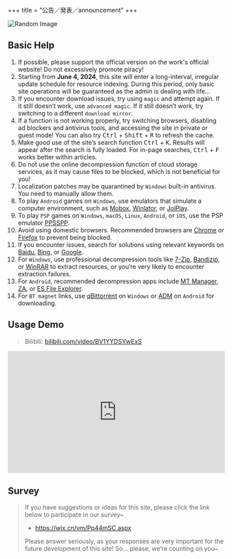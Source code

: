 +++
title = "公告／発表／announcement"
+++

![Random Image](https://api.illlights.com/v1/img)

## Basic Help

1. If possible, please support the official version on the work's official website! Do not excessively promote piracy!
2. Starting from **June 4, 2024**, this site will enter a long-interval, irregular update schedule for resource indexing. During this period, only basic site operations will be guaranteed as the admin is dealing with life...
3. If you encounter download issues, try using `magic` and attempt again. If it still doesn’t work, use `advanced magic`. If it still doesn’t work, try switching to a different `download mirror`.
4. If a function is not working properly, try switching browsers, disabling ad blockers and antivirus tools, and accessing the site in private or guest mode! You can also try <kbd>Ctrl</kbd> + <kbd>Shift</kbd> + <kbd>R</kbd> to refresh the cache.
5. Make good use of the site’s search function <kbd>Ctrl</kbd> + <kbd>K</kbd>. Results will appear after the search is fully loaded. For in-page searches, <kbd>Ctrl</kbd> + <kbd>F</kbd> works better within articles.
6. Do not use the online decompression function of cloud storage services, as it may cause files to be blocked, which is not beneficial for you!
7. Localization patches may be quarantined by `Windows` built-in antivirus. You need to manually allow them.
8. To play `Android` games on `Windows`, use emulators that simulate a computer environment, such as [Mobox](https://github.com/olegos2/mobox/blob/main/README-zh_CN.md), [Winlator](https://winlator.org/), or [JoiPlay](https://joiplay.org/).
9. To play `PSP` games on `Windows`, `macOS`, `Linux`, `Android`, or `iOS`, use the PSP emulator [PPSSPP](https://www.ppsspp.org/).
10. Avoid using domestic browsers. Recommended browsers are [Chrome](https://www.google.com/intl/en/chrome/) or [Firefox](https://www.mozilla.org/en-US/firefox/) to prevent being blocked.
11. If you encounter issues, search for solutions using relevant keywords on [Baidu](https://www.baidu.com/), [Bing](https://www.bing.com/), or [Google](https://www.google.com/).
12. For `Windows`, use professional decompression tools like [7-Zip](https://sparanoid.com/lab/7z/), [Bandizip](https://www.bandisoft.com/bandizip/), or [WinRAR](https://www.win-rar.com/) to extract resources, or you’re very likely to encounter extraction failures.
13. For `Android`, recommended decompression apps include [MT Manager](https://mt2.cn/), [ZA](https://play.google.com/store/apps/details?id=ru.zdevs.zarchiver&pcampaignid=web_share), or [ES File Explorer](http://www.estrongs.com/).
14. For `BT magnet` links, use [qBittorrent](https://github.com/c0re100/qBittorrent-Enhanced-Edition) on `Windows` or [ADM](https://play.google.com/store/apps/details?id=com.dv.adm&pcampaignid=web_share) on `Android` for downloading.

## Usage Demo

> Bilibili: [bilibili.com/video/BV1YYDSYwExS](https://www.bilibili.com/video/BV1YYDSYwExS/?share_source=copy_web&vd_source=fad28c3dbd9214bb50e66f8dd77d9f46)

<iframe style="width: 100%; aspect-ratio: 16 / 9;" src="https://player.bilibili.com/player.html?isOutside=true&aid=113441243205169&bvid=BV1YYDSYwExS&cid=26655394707&p=1&autoplay=0&t=8" scrolling="no" border="0" frameborder="no" framespacing="0" allowfullscreen="true"></iframe>

## Survey

> If you have suggestions or ideas for this site, please click the link below to participate in our survey~
>
> - <https://wjx.cn/vm/Pp44mSC.aspx>
>
> Please answer seriously, as your responses are very important for the future development of this site! So... please, we’re counting on you~
